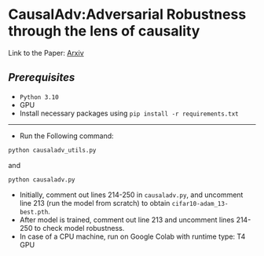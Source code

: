 # CausalAdv:Adversarial Robustness through the lens of causality

Link to the Paper: [Arxiv](https://arxiv.org/pdf/2106.06196.pdf)

*Prerequisites*
-------------
- `Python 3.10`
- GPU
- Install necessary packages using `pip install -r requirements.txt`
----------
- Run the Following command:
```bash
python causaladv_utils.py
```
and
```bash
python causaladv.py
```
- Initially, comment out lines 214-250 in `causaladv.py`, and uncomment line 213 (run the model from scratch) to obtain `cifar10-adam_13-best.pth`.
- After model is trained, comment out line 213 and uncomment lines 214-250 to check model robustness.
- In case of a CPU machine, run on Google Colab with runtime type: T4 GPU
